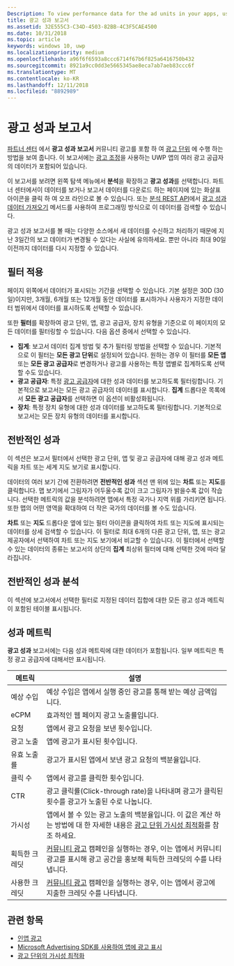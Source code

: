 ```yaml
---
Description: To view performance data for the ad units in your apps, use the advertising performance report in Partner Center.
title: 광고 성과 보고서
ms.assetid: 32E555C3-C34D-4503-82BB-4C3F5CAE4500
ms.date: 10/31/2018
ms.topic: article
keywords: windows 10, uwp
ms.localizationpriority: medium
ms.openlocfilehash: a96f6f6593a8ccc6714f67b6f825a6416750b432
ms.sourcegitcommit: 8921a9cc0dd3e5665345ae8eca7ab7aeb83ccc6f
ms.translationtype: MT
ms.contentlocale: ko-KR
ms.lasthandoff: 12/11/2018
ms.locfileid: "8892989"
---
```

# <a name="advertising-performance-report"></a>광고 성과 보고서


[파트너 센터](https://partner.microsoft.com/dashboard) 에서 **광고 성과 보고서** 커뮤니티 광고를 포함 하 여 [광고 단위](in-app-ads.md) 에 수행 하는 방법을 보여 줍니다. 이 보고서에는 [광고 조정](in-app-ads.md#mediation)을 사용하는 UWP 앱의 여러 광고 공급자의 데이터가 포함되어 있습니다.

이 보고서를 보려면 왼쪽 탐색 메뉴에서 **분석**을 확장하고 **광고 성과**를 선택합니다. 파트너 센터에서이 데이터를 보거나 보고서 데이터를 다운로드 하는 페이지에 있는 화살표 아이콘을 클릭 하 여 오프 라인으로 볼 수 있습니다. 또는 [분석 REST API](../monetize/access-analytics-data-using-windows-store-services.md)에서 [광고 성과 데이터 가져오기](../monetize/get-ad-performance-data.md) 메서드를 사용하여 프로그래밍 방식으로 이 데이터를 검색할 수 있습니다.

광고 성과 보고서를 볼 때는 다양한 소스에서 새 데이터를 수신하고 처리하기 때문에 지난 3일간의 보고 데이터가 변경될 수 있다는 사실에 유의하세요. 뿐만 아니라 최대 90일 이전까지 데이터를 다시 지정할 수 있습니다.

## <a name="apply-filters"></a>필터 적용

페이지 위쪽에서 데이터가 표시되는 기간을 선택할 수 있습니다. 기본 설정은 30D (30일)이지만, 3개월, 6개월 또는 12개월 동안 데이터를 표시하거나 사용자가 지정한 데이터 범위에서 데이터를 표시하도록 선택할 수 있습니다.

또한 **필터**를 확장하여 광고 단위, 앱, 광고 공급자, 장치 유형을 기준으로 이 페이지의 모든 데이터를 필터링할 수 있습니다. 다음 옵션 중에서 선택할 수 있습니다.

* **집계**: 보고서 데이터 집계 방법 및 추가 필터링 방법을 선택할 수 있습니다. 기본적으로 이 필터는 **모든 광고 단위**로 설정되어 있습니다. 원하는 경우 이 필터를 **모든 앱** 또는 **모든 광고 공급자**로 변경하거나 광고를 사용하는 특정 앱별로 집계하도록 선택할 수도 있습니다.
* **광고 공급자**: 특정 [광고 공급자](in-app-ads.md#paid-networks)에 대한 성과 데이터를 보고하도록 필터링합니다. 기본적으로 보고서는 모든 광고 공급자의 데이터를 표시합니다. **집계** 드롭다운 목록에서 **모든 광고 공급자**를 선택하면 이 옵션이 비활성화됩니다.
* **장치**: 특정 장치 유형에 대한 성과 데이터를 보고하도록 필터링합니다. 기본적으로 보고서는 모든 장치 유형의 데이터를 표시합니다.

## <a name="overall-performance"></a>전반적인 성과

이 섹션은 보고서 필터에서 선택한 광고 단위, 앱 및 광고 공급자에 대해 광고 성과 메트릭을 차트 또는 세계 지도 보기로 표시합니다.

데이터의 여러 보기 간에 전환하려면 **전반적인 성과** 섹션 맨 위에 있는 **차트** 또는 **지도**를 클릭합니다. 맵 보기에서 그림자가 어두울수록 값이 크고 그림자가 밝을수록 값이 작습니다. 선택한 메트릭의 값을 분석하려면 맵에서 특정 국가나 지역 위를 가리키면 됩니다. 또한 맵의 어떤 영역을 확대하여 더 작은 국가의 데이터를 볼 수도 있습니다.

**차트** 또는 **지도** 드롭다운 옆에 있는 필터 아이콘을 클릭하여 차트 또는 지도에 표시되는 데이터를 상세 검색할 수 있습니다. 이 필터로 최대 6개의 다른 광고 단위, 앱, 또는 광고 제공자에서 선택하여 차트 또는 지도 보기에서 비교할 수 있습니다. 이 필터에서 선택할 수 있는 데이터의 종류는 보고서의 상단의 **집계** 최상위 필터에 대해 선택한 것에 따라 달라집니다.


## <a name="overall-performance-breakdown"></a>전반적인 성과 분석

이 섹션에 보고서에서 선택한 필터로 지정된 데이터 집합에 대한 모든 광고 성과 메트릭이 포함된 테이블 표시됩니다.

## <a name="performance-metrics"></a>성과 메트릭

**광고 성과** 보고서에는 다음 성과 메트릭에 대한 데이터가 포함됩니다. 일부 메트릭은 특정 광고 공급자에 대해서만 표시됩니다.

|  메트릭  |  설명  |
|----------|---------------|
| 예상 수입  |  예상 수입은 앱에서 실행 중인 광고를 통해 받는 예상 금액입니다. |
| eCPM  |  효과적인 웹 페이지 광고 노출률입니다. |
| 요청  | 앱에서 광고 요청을 보낸 횟수입니다.  |
| 광고 노출  | 앱에 광고가 표시된 횟수입니다.  |
| 유효 노출률  | 광고가 표시된 앱에서 보낸 광고 요청의 백분율입니다.  |
| 클릭 수  |  앱에서 광고를 클릭한 횟수입니다. |
| CTR  |  광고 클릭률(Click-through rate)을 나타내며 광고가 클릭된 횟수를 광고가 노출된 수로 나눕니다. |
| 가시성 | 앱에서 볼 수 있는 광고 노출의 백분율입니다. 이 값은 계산 하는 방법에 대 한 자세한 내용은 [광고 단위 가시성 최적화](../monetize/optimize-ad-unit-viewability.md)를 참조 하세요. |
| 획득한 크레딧  | [커뮤니티 광고](https://docs.microsoft.com/windows/uwp/publish/about-community-ads) 캠페인을 실행하는 경우, 이는 앱에서 커뮤니티 광고를 표시해 광고 공간을 홍보해 획득한 크레딧의 수를 나타냅니다.  |
| 사용한 크레딧  | [커뮤니티 광고](https://docs.microsoft.com/windows/uwp/publish/about-community-ads) 캠페인을 실행하는 경우, 이는 앱에서 광고에 지출한 크레딧 수를 나타냅니다.  |

## <a name="related-topics"></a>관련 항목

* [인앱 광고](in-app-ads.md)
* [Microsoft Advertising SDK를 사용하여 앱에 광고 표시](../monetize/display-ads-in-your-app.md)
* [광고 단위의 가시성 최적화](../monetize/optimize-ad-unit-viewability.md)


 
